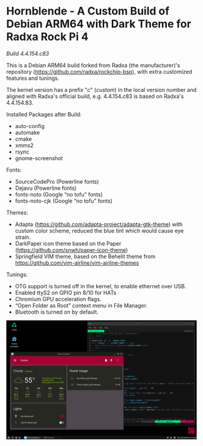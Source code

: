 # Hornblende - A Custom Build of Debian ARM64 with Dark Theme for Radxa Rock Pi 4
*Build 4.4.154.c83*

This is a Debian ARM64 build forked from Radxa (the manufacturer)'s repository (https://github.com/radxa/rockchip-bsp), with extra customized features and tunings.

The kernel version has a prefix "*c*" (*custom*) in the local version number and aligned with Radxa's official build, e.g. 4.4.154.*c*83 is based on Radxa's 4.4.154.83. 

Installed Packages after Build:
- auto-config
- automake
- cmake
- xmms2
- rsync
- gnome-screenshot

Fonts:
- SourceCodePro (Powerline fonts)
- Dejavu (Powerline fonts)
- fonts-noto (Google “no tofu” fonts)
- fonts-noto-cjk (Google “no tofu” fonts)

Themes:
- Adapta (https://github.com/adapta-project/adapta-gtk-theme) with custom color scheme, reduced the blue tint which would cause eye strain.
- DarkPaper icon theme based on the Paper (https://github.com/snwh/paper-icon-theme)
- Springfield VIM theme, based on the Behelit theme from https://github.com/vim-airline/vim-airline-themes

Tunings:
- OTG support is turned off in the kernel, to enable ethernet over USB.
- Enabled ttyS2 on GPIO pin 8/10 for HATs
- Chromium GPU acceleration flags.
- “Open Folder as Root” context menu in File Manager.
- Bluetooth is turned on by default.

![Screenshot](Screenshot%20from%202019-04-18%2006-13-50.png)
